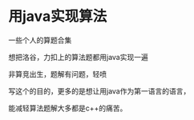 # 用java实现算法

一些个人的算题合集

想把洛谷，力扣上的算法题都用java实现一遍

非算竞出生，题解有问题，轻喷

写这个的目的，更多的是想让用java作为第一语言的语言，

能减轻算法题解大多都是c++的痛苦。











